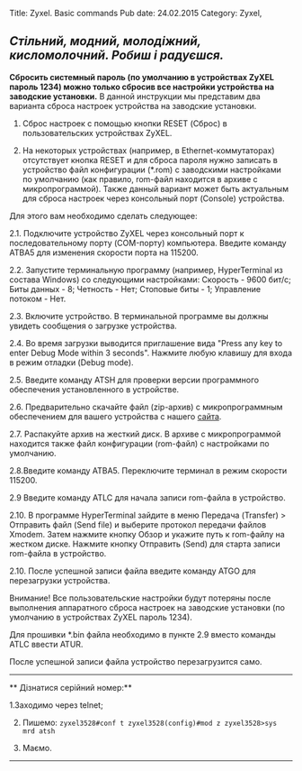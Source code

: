Title: Zyxel. Basic commands
Pub date: 24.02.2015
Category: Zyxel, 

_Стільний, модний, молодіжний, кисломолочний. Робиш і радуєшся._
-----


**Сбросить системный пароль (по умолчанию в устройствах ZyXEL пароль 1234) можно только сбросив все настройки устройства на заводские установки.**
В данной инструкции мы представим два варианта сброса настроек устройства на заводские установки.

1. Сброс настроек с помощью кнопки RESET (Сброс) в пользовательских устройствах ZyXEL.

2. На некоторых устройствах (например, в Ethernet-коммутаторах) отсутствует кнопка RESET и для сброса пароля нужно записать в устройство файл конфигурации (*.rom) с заводскими настройками по умолчанию (как правило, rom-файл находится в архиве с микропрограммой). Также данный вариант может быть актуальным для сброса настроек через консольный порт (Console) устройства.



Для этого вам необходимо сделать следующее:

2.1. Подключите устройство ZyXEL через консольный порт к последовательному порту (COM-порту) компьютера. Введите команду ATBA5 для изменения скорости порта на 115200.

2.2. Запустите терминальную программу (например, HyperTerminal из состава Windows) со следующими настройками: Скорость - 9600 бит/с; Биты данных - 8; Четность - Нет; Стоповые биты - 1; Управление потоком - Нет.

2.3. Включите устройство. В терминальной программе вы должны увидеть сообщения о загрузке устройства.

2.4. Во время загрузки выводится приглашение вида "Press any key to enter Debug Mode within 3 seconds". Нажмите любую клавишу для входа в режим отладки (Debug mode).

2.5. Введите команду ATSH для проверки версии программного обеспечения установленного в устройстве.

2.6. Предварительно скачайте файл (zip-архив) с микропрограммным обеспечением для вашего устройства с нашего <a title="Такий собі сайт зюхеля" href="http://zyxel.ru/support/download" target="_blank">сайта</a>.

2.7. Распакуйте архив на жесткий диск. В архиве с микропрограммой находится также файл конфигурации (rom-файл) с настройками по умолчанию.

2.8.Введите команду ATBA5. Переключите терминал в режим скорости 115200.

2.9 Введите команду ATLC для начала записи rom-файла в устройство.

2.10. В программе HyperTerminal зайдите в меню Передача (Transfer) > Отправить файл (Send file) и выберите протокол передачи файлов Xmodem.
Затем нажмите кнопку Обзор и укажите путь к rom-файлу на жестком диске.
Нажмите кнопку Отправить (Send) для старта записи rom-файла в устройство.

2.10. После успешной записи файла введите команду ATGO для перезагрузки устройства.

Внимание! Все пользовательские настройки будут потеряны после выполнения аппаратного сброса настроек на заводские установки (по умолчанию в устройствах ZyXEL пароль 1234).

Для прошивки *.bin файла необходимо в пункте 2.9 вместо команды ATLC ввести ATUR.

После успешной записи файла устройство перезагрузится само.

-----

** Дізнатися серійний номер:**

1.Заходимо через telnet;

2. Пишемо:
`zyxel3528#conf t
zyxel3528(config)#mod z
zyxel3528>sys mrd atsh`

3. Маємо.
-----